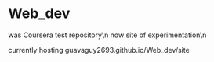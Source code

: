 # Web_dev
was Coursera test repository\n
now site of experimentation\n

currently hosting guavaguy2693.github.io/Web_dev/site
